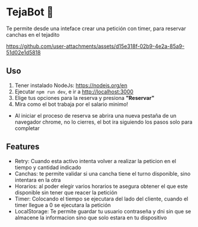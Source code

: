 # TejaBot 🤖

Te permite desde una inteface crear una petición con timer, para reservar canchas en el tejadito

https://github.com/user-attachments/assets/d15e318f-02b9-4e2a-85a9-51d02e1d5818

## Uso

1. Tener instalado NodeJs: <a href="" target="_blank">https://nodejs.org/en </a> 
2. Ejecutar `npm run dev`, e ir a <a href="" target="_blank">http://localhost:3000</a>  
3. Elige tus opciones para la reserva y presiona **"Reservar"**
4. Mira como el bot trabaja por el salario minimo!

- Al iniciar el proceso de reserva se abrira una nueva pestaña de un navegador chrome, no lo cierres, el bot ira siguiendo los pasos solo para completar

## Features
- Retry: Cuando esta activo intenta volver a realizar la peticion en el tiempo y cantidad indicado
- Canchas: te permite validar si una cancha tiene el turno disponible, sino intentara en la otra
- Horarios: al poder elegir varios horarios te asegura obtener el que este disponible sin tener que reacer la petición
- Timer: Colocando el tiempo se ejecutara del lado del cliente, cuando el timer llegue a 0 se ejecutara la petición
- LocalStorage: Te permite guardar tu usuario contraseña y dni sin que se almacene la informacion sino que solo estara en tu dispositivo
